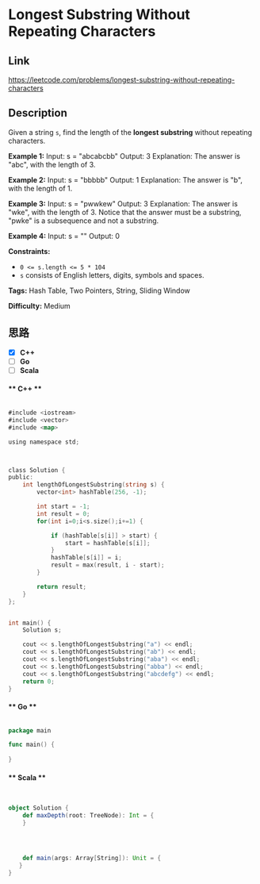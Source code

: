 


# Longest Substring Without Repeating Characters

## Link

https://leetcode.com/problems/longest-substring-without-repeating-characters


## Description

Given a string `s`, find the length of the **longest substring** without
repeating characters.



**Example 1:**
            Input: s = "abcabcbb"    Output: 3    Explanation: The answer is "abc", with the length of 3.    

**Example 2:**
            Input: s = "bbbbb"    Output: 1    Explanation: The answer is "b", with the length of 1.    

**Example 3:**
            Input: s = "pwwkew"    Output: 3    Explanation: The answer is "wke", with the length of 3.    Notice that the answer must be a substring, "pwke" is a subsequence and not a substring.    

**Example 4:**
            Input: s = ""    Output: 0    



**Constraints:**

  * `0 <= s.length <= 5 * 104`
  * `s` consists of English letters, digits, symbols and spaces.


**Tags:** Hash Table, Two Pointers, String, Sliding Window

**Difficulty:** Medium

## 思路

[title]: https://leetcode.com/problems/longest-substring-without-repeating-characters


- [X] **C++**
- [ ] **Go**
- [ ] **Scala**

<!-- tabs:start -->

#### ** C++ **

``` go

#include <iostream>
#include <vector>
#include <map>

using namespace std;



class Solution {
public:
    int lengthOfLongestSubstring(string s) {
        vector<int> hashTable(256, -1);

        int start = -1;
        int result = 0;
        for(int i=0;i<s.size();i+=1) {

            if (hashTable[s[i]] > start) {
                start = hashTable[s[i]];
            }
            hashTable[s[i]] = i;
            result = max(result, i - start);
        }

        return result;
    }
};


int main() {
    Solution s;

    cout << s.lengthOfLongestSubstring("a") << endl;
    cout << s.lengthOfLongestSubstring("ab") << endl;
    cout << s.lengthOfLongestSubstring("aba") << endl;
    cout << s.lengthOfLongestSubstring("abba") << endl;
    cout << s.lengthOfLongestSubstring("abcdefg") << endl;
    return 0;
}

```

#### ** Go **

``` go

package main

func main() {
	
}


```

#### ** Scala **

``` scala


object Solution {
    def maxDepth(root: TreeNode): Int = {
    }




    def main(args: Array[String]): Unit = {
   }
}

```

<!-- tabs:end -->
